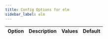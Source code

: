 ```yaml
---
title: Config Options for elm
sidebar_label: elm
---
```


| Option | Description | Values | Default |
| ------ | ----------- | ------ | ------- |
